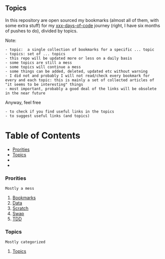 ## Topics

In this repository are open sourced my bookmarks (almost all of them, with some extra stuff) for my [xxx-days-of-code](https://github.com/max-devjs/xxx-days-of-code) journey (right, I have six months of pushes to do), divided by topics.

Note:

    - topic:  a single collection of bookmarks for a specific ... topic
    - topics: set of ... topics
    - this repo will be updated more or less on a daily basis
    - some topics are still a mess
    - some topics will continue a mess
    - some things can be added, deleted, updated etc without warning
    - I did not and probably I will not read/check every bookmark for every and each topic: this is mainly a set of collected articles of "it seems to be interesting" things
    - most important, probably a good deal of the links will be obsolete in the near future

Anyway, feel free
    
    - to check if you find useful links in the topics
    - to suggest useful links (and topics)

# Table of Contents
<!-- MarkdownTOC depth=4 -->
  - [Prorities](#prorities)
  - [Topics](#topics)
  - [](#)
  - [](#)
<!-- /MarkdownTOC -->

### Prorities

    Mostly a mess

  1. [Bookmarks](topics/_bookmarks.md)
  1. [Data](topics/_data.md)
  1. [Scratch](topics/_scratch.md)
  1. [Swap](topics/_swap.md)
  1. [TDD](topics/_tdd.md)

### Topics

    Mostly categorized

  1. [Topics](topics/)

